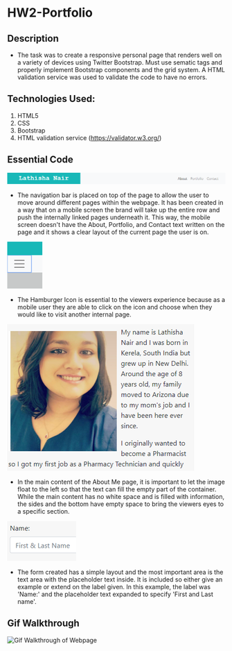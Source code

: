 # HW2-Portfolio

## Description

- The task was to create a responsive personal page that renders well on a variety of devices using Twitter Bootstrap. Must use sematic tags and properly implement Bootstrap components and the grid system. A HTML validation service was used to validate the code to have no errors.

## Technologies Used:

1. HTML5
2. CSS
3. Bootstrap
4. HTML validation service (https://validator.w3.org/)

## Essential Code

![Navigation Bar](./Assets/Navbar.png)

- The navigation bar is placed on top of the page to allow the user to move around different pages within the webpage. It has been created in a way that on a mobile screen the brand will take up the entire row and push the internally linked pages underneath it. This way, the mobile screen doesn't have the About, Portfolio, and Contact text written on the page and it shows a clear layout of the current page the user is on.

![Navbar Hamburger Icon](./Assets/Toggler.png)

- The Hamburger Icon is essential to the viewers experience because as a mobile user they are able to click on the icon and choose when they would like to visit another internal page.

![Container with About Me](./Assets/AboutMeContainer.png)

- In the main content of the About Me page, it is important to let the image float to the left so that the text can fill the empty part of the container. While the main content has no white space and is filled with information, the sides and the bottom have empty space to bring the viewers eyes to a specific section.

![Form with placeholder text](./Assets/FirstandLastName.png)

- The form created has a simple layout and the most important area is the text area with the placeholder text inside. It is included so either give an example or extend on the label given. In this example, the label was 'Name:' and the placeholder text expanded to specify 'First and Last name'.

## Gif Walkthrough
![Gif Walkthrough of Webpage](./Assets/WebpageGif.gif)